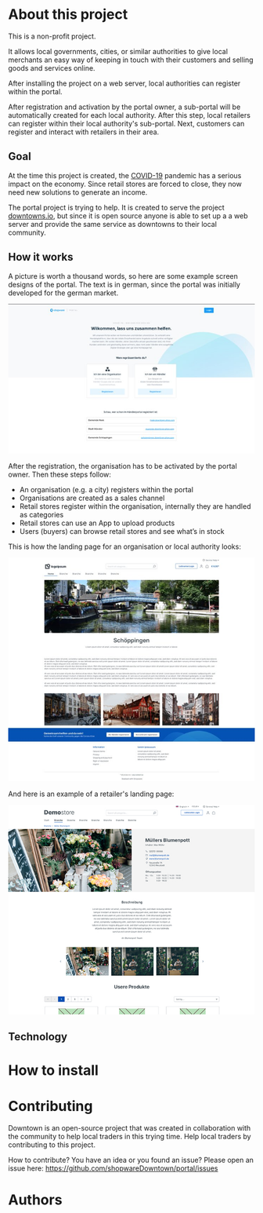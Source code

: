 # About this project

This is a non-profit project.

It allows local governments, cities, or similar authorities to give local merchants an easy way of
keeping in touch with their customers and selling goods and services online.

After installing the project on a web server, local authorities can register within the portal.

After registration and activation by the portal owner, a sub-portal will be automatically created for each local authority.
After this step, local retailers can register within their local authority's sub-portal.
Next, customers can register and interact with retailers in their area.

## Goal

At the time this project is created, the [COVID-19](https://en.wikipedia.org/wiki/Coronavirus_disease_2019) pandemic
has a serious impact on the economy. Since retail stores are forced to close, they now need new solutions to generate
an income.

The portal project is trying to help. It is created to serve the project [downtowns.io](https://downtowns.io/), but since
it is open source anyone is able to set up a a web server and provide the same service as downtowns to their local community. 

## How it works

A picture is worth a thousand words, so here are some example screen designs of the portal. The text is in german,
since the portal was initially developed for the german market.

![The registration page](readme_sc_registration.jpg?raw=true "The registration page") 

After the registration, the organisation has to be activated by the portal owner. Then these steps follow:


- An organisation (e.g. a city) registers within the portal
- Organisations are created as a sales channel
- Retail stores register within the organisation, internally they are handled as categories
- Retail stores can use an App to upload products
- Users (buyers) can browse retail stores and see what’s in stock
 
This is how the landing page for an organisation or local authority looks:

![Landing page for a local authority](readme_sc_lp_org.jpg?raw=true "Landing page for a local authority")

And here is an example of a retailer's landing page: 
 
![Landing page for a retailer](readme_sc_lp_retail.jpg?raw=true "Landing page for a retailer") 

## Technology

# How to install

# Contributing
Downtown is an open-source project that was created in collaboration with the community to help local traders in this trying time. Help local traders by contributing to this project. 

How to contribute?
You have an idea or you found an issue? Please open an issue here: https://github.com/shopwareDowntown/portal/issues

# Authors

